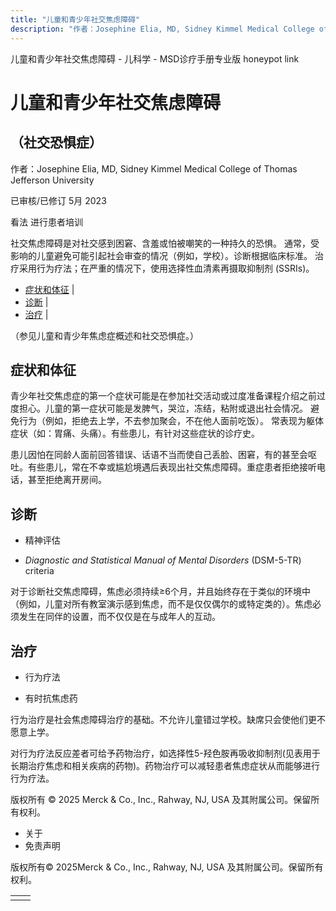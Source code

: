 ```yaml
---
title: "儿童和青少年社交焦虑障碍"
description: "作者：Josephine Elia, MD, Sidney Kimmel Medical College of Thomas Jefferson University"
---
```


﻿儿童和青少年社交焦虑障碍 \- 儿科学 \- MSD诊疗手册专业版 honeypot link

# 儿童和青少年社交焦虑障碍

## （社交恐惧症）

作者：Josephine Elia, MD, Sidney Kimmel Medical College of Thomas Jefferson University

已审核/已修订 5月 2023

看法 进行患者培训

社交焦虑障碍是对社交感到困窘、含羞或怕被嘲笑的一种持久的恐惧。 通常，受影响的儿童避免可能引起社会审查的情况（例如，学校）。诊断根据临床标准。 治疗采用行为疗法；在严重的情况下，使用选择性血清素再摄取抑制剂 (SSRIs)。

- [症状和体征](#症状和体征_v29591766_zh) \|
- [诊断](#诊断_v11624259_zh) \|
- [治疗](#治疗_v11624262_zh) \|

（参见儿童和青少年焦虑症概述和社交恐惧症。）

## 症状和体征

青少年社交焦虑症的第一个症状可能是在参加社交活动或过度准备课程介绍之前过度担心。儿童的第一症状可能是发脾气，哭泣，冻结，粘附或退出社会情况。 避免行为（例如，拒绝去上学，不去参加聚会，不在他人面前吃饭）。 常表现为躯体症状（如：胃痛、头痛）。有些患儿，有针对这些症状的诊疗史。

患儿因怕在同龄人面前回答错误、话语不当而使自己丢脸、困窘，有的甚至会呕吐。有些患儿，常在不幸或尴尬境遇后表现出社交焦虑障碍。重症患者拒绝接听电话，甚至拒绝离开房间。

## 诊断

- 精神评估

- _Diagnostic and Statistical Manual of Mental Disorders_ (DSM-5-TR) criteria


对于诊断社交焦虑障碍，焦虑必须持续≥6个月，并且始终存在于类似的环境中（例如，儿童对所有教室演示感到焦虑，而不是仅仅偶尔的或特定类的）。焦虑必须发生在同伴的设置，而不仅仅是在与成年人的互动。

## 治疗

- 行为疗法

- 有时抗焦虑药


行为治疗是社会焦虑障碍治疗的基础。不允许儿童错过学校。缺席只会使他们更不愿意上学。

对行为疗法反应差者可给予药物治疗，如选择性5-羟色胺再吸收抑制剂(见表用于长期治疗焦虑和相关疾病的药物)。药物治疗可以减轻患者焦虑症状从而能够进行行为疗法。



版权所有 © 2025
Merck & Co., Inc., Rahway, NJ, USA 及其附属公司。保留所有权利。

- 关于
- 免责声明

版权所有© 2025Merck & Co., Inc., Rahway, NJ, USA 及其附属公司。保留所有权利。

|     |     |
| --- | --- |
|  |  |